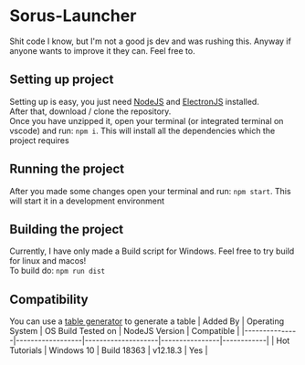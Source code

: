 # Sorus-Launcher
Shit code I know, but I'm not a good js dev and was rushing this. Anyway if anyone wants to improve it they can. Feel free to.

## Setting up project
Setting up is easy, you just need [NodeJS](https://nodejs.org/en/) and [ElectronJS](https://www.electronjs.org/) installed.<br>
After that, download / clone the repository. <br>
Once you have unzipped it, open your terminal (or integrated terminal on vscode) and run: `npm i`. This will install all the dependencies which the project requires<br>

## Running the project
After you made some changes open your terminal and run: `npm start`. This will start it in a development environment

## Building the project
Currently, I have only made a Build script for Windows. Feel free to try build for linux and macos!<br>
To build do: `npm run dist`

## Compatibility
You can use a [table generator](https://www.tablesgenerator.com/markdown_tables) to generate a table
| Added By      | Operating System | OS Build Tested on | NodeJS Version | Compatible |
|---------------|------------------|--------------------|----------------|------------|
| Hot Tutorials | Windows 10       | Build 18363        | v12.18.3       | Yes        |

